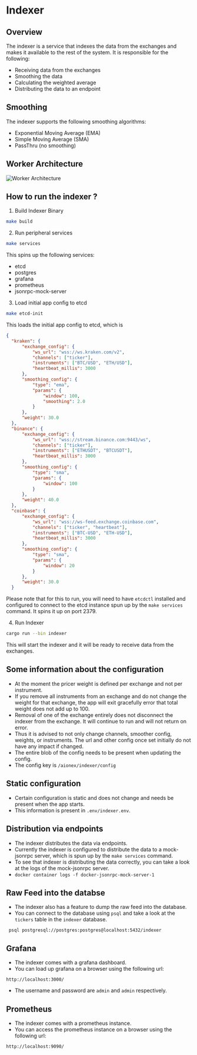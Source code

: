 # Indexer

## Overview

The indexer is a service that indexes the data from the exchanges and makes it available to the rest of the system. It is responsible for the following:

- Receiving data from the exchanges
- Smoothing the data
- Calculating the weighted average
- Distributing the data to an endpoint

## Smoothing

The indexer supports the following smoothing algorithms:

- Exponential Moving Average (EMA)
- Simple Moving Average (SMA)
- PassThru (no smoothing)

## Worker Architecture

![Worker Architecture](./docs/arc.png)


## How to run the indexer ?

1. Build Indexer Binary

```bash
make build
```

2. Run peripheral services

```bash
make services
```

This spins up the following services:

- etcd
- postgres
- grafana
- prometheus
- jsonrpc-mock-server

3. Load initial app config to etcd

```bash
make etcd-init
```
This loads the initial app config to etcd, which is

```json
{
  "kraken": {
      "exchange_config": {
          "ws_url": "wss://ws.kraken.com/v2",
          "channels": ["ticker"],
          "instruments": ["BTC/USD", "ETH/USD"],
          "heartbeat_millis": 3000
      },
      "smoothing_config": {
          "type": "ema",
          "params": {
              "window": 100,
              "smoothing": 2.0
          }
      },
      "weight": 30.0
  },
  "binance": {
      "exchange_config": {
          "ws_url": "wss://stream.binance.com:9443/ws",
          "channels": ["ticker"],
          "instruments": ["ETHUSDT", "BTCUSDT"],
          "heartbeat_millis": 3000
      },
      "smoothing_config": {
          "type": "sma",
          "params": {
              "window": 100
          }
      },
      "weight": 40.0
  },
  "coinbase": {
      "exchange_config": {
          "ws_url": "wss://ws-feed.exchange.coinbase.com",
          "channels": ["ticker", "heartbeat"],
          "instruments": ["BTC-USD", "ETH-USD"],
          "heartbeat_millis": 3000
      },
      "smoothing_config": {
          "type": "sma",
          "params": {
              "window": 20
          }
      },
      "weight": 30.0
  }
```
Please note that for this to run, you will need to have `etcdctl` installed and configured to connect to the etcd instance
spun up by the `make services` command. It spins it up on port 2379.

4. Run Indexer

```bash
cargo run --bin indexer
```
This will start the indexer and it will be ready to receive data from the exchanges.


## Some information about the configuration

- At the moment the pricer weight is defined per exchange and not per instrument.
- If you remove all instruments from an exchange and do not change the weight for that exchange, the app will exit gracefully
  error that total weight does not add up to 100.
- Removal of one of the exchange entirely does not disconnect the indexer from the exchange. It will continue to run and will not return on error.
- Thus it is advised to not only change channels, smoother config, weights, or instruments. The url and other config once set initially do not have any impact if changed.
- The entire blob of the config needs to be present when updating the config. 
- The config key is `/aionex/indexer/config`


## Static configuration

- Certain configuration is static and does not change and needs be present when the app starts.
- This information is present in `.env/indexer.env`.

## Distribution via endpoints

- The indexer distributes the data via endpoints.
- Currently the indexer is configured to distribute the data to a mock-jsonrpc server, which is spun up by the `make services` command.
- To see that indexer is distributing the data correctly, you can take a look at the logs of the mock-jsonrpc server.
- ``` docker container logs -f docker-jsonrpc-mock-server-1 ```

## Raw Feed into the databse

- The indexer also has a feature to dump the raw feed into the database.
- You can connect to the database using `psql` and take a look at the `tickers` table in the `indexer` database.

``` psql postgresql://postgres:postgres@localhost:5432/indexer```

## Grafana

- The indexer comes with a grafana dashboard.
- You can load up grafana on a browser using the following url:

``` http://localhost:3000/ ```

- The username and password are `admin` and `admin` respectively.

## Prometheus

- The indexer comes with a prometheus instance.
- You can access the prometheus instance on a browser using the following url:

``` http://localhost:9090/ ```
